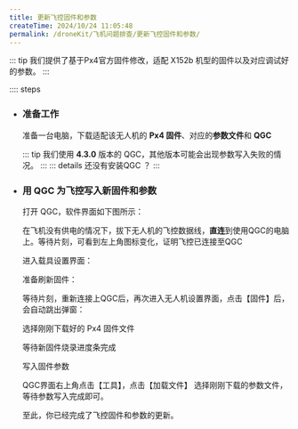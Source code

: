 ```yaml
---
title: 更新飞控固件和参数
createTime: 2024/10/24 11:05:48
permalink: /droneKit/飞机问题排查/更新飞控固件和参数/
---
```


::: tip 我们提供了基于Px4官方固件修改，适配 X152b 机型的固件以及对应调试好的参数。
:::

:::: steps

- ### 准备工作

    准备一台电脑，下载适配该无人机的 **Px4 固件**、对应的**参数文件**和 **QGC**

    <LinkCard icon="twemoji:astonished-face" title="点击下载 Px4固件（Version 1.15）" href="https://emnavi-doc-img.oss-cn-beijing.aliyuncs.com/emnavi_video/intro/hkust_nxt-dual_1_15_200imu.px4" > </LinkCard>
    <LinkCard icon="twemoji:astonished-face" title="点击下载 Px4固件参数" href="https://emnavi-doc-img.oss-cn-beijing.aliyuncs.com/emnavi_video/intro/hkust_nxt_dual_1_15_200imu_v2.params" > </LinkCard>

    <!-- TODO(Derkai): 图标文件需要更改一下 -->
    ::: tip 我们使用 **4.3.0** 版本的 QGC，其他版本可能会出现参数写入失败的情况。
    ::: 
    ::: details 还没有安装QGC ？
    <LinkCard icon="twemoji:astonished-face" title="下载Linux QGC V4.3.0" href="https://github.com/mavlink/qgroundcontrol/releases/download/v4.3.0/QGroundControl.AppImage" > </LinkCard>
    <LinkCard icon="twemoji:astonished-face" title="下载Windows QGC V4.3.0" href="https://github.com/mavlink/qgroundcontrol/releases/download/v4.3.0/QGroundControl-installer.exe" > </LinkCard>
    :::

- ### 用 QGC 为飞控写入新固件和参数

    打开 QGC，软件界面如下图所示：

    <ImageCard image="https://emnavi-doc-img.oss-cn-beijing.aliyuncs.com/emnavi_assets/intro/qgc_no_connection_status.png"/>

    在飞机没有供电的情况下，拔下无人机的飞控数据线，**直连**到使用QGC的电脑上。等待片刻，可看到左上角图标变化，证明飞控已连接至QGC
    <ImageCard image="https://emnavi-doc-img.oss-cn-beijing.aliyuncs.com/emnavi_assets/intro/qgc_connection_status.png"/>

    进入载具设置界面：
    <ImageCard image="https://emnavi-doc-img.oss-cn-beijing.aliyuncs.com/emnavi_assets/intro/qgc_step_1.png"/>

    准备刷新固件：
    <ImageCard image="https://emnavi-doc-img.oss-cn-beijing.aliyuncs.com/emnavi_assets/intro/qgc_step_2.png"/>

    等待片刻，重新连接上QGC后，再次进入无人机设置界面，点击【固件】后，会自动跳出弹窗：
    <ImageCard image="https://emnavi-doc-img.oss-cn-beijing.aliyuncs.com/emnavi_assets/intro/qgc_step_3.png"/>

    选择刚刚下载好的 Px4 固件文件
    <ImageCard image="https://emnavi-doc-img.oss-cn-beijing.aliyuncs.com/emnavi_assets/intro/qgc_step_4.png"/>

    等待新固件烧录进度条完成
    <ImageCard image="https://emnavi-doc-img.oss-cn-beijing.aliyuncs.com/emnavi_assets/intro/qgc_step_5.png"/>

    写入固件参数

    QGC界面右上角点击【工具】，点击【加载文件】
     <ImageCard image="https://emnavi-doc-img.oss-cn-beijing.aliyuncs.com/emnavi_assets/intro/qgc_step_26.png"/>
    选择刚刚下载的参数文件，等待参数写入完成即可。
    
    至此，你已经完成了飞控固件和参数的更新。

